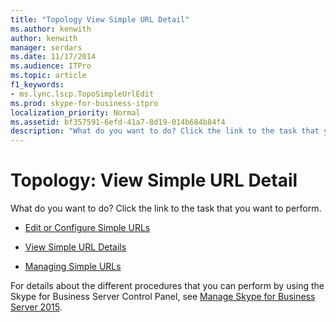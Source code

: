 ```yaml
---
title: "Topology View Simple URL Detail"
ms.author: kenwith
author: kenwith
manager: serdars
ms.date: 11/17/2014
ms.audience: ITPro
ms.topic: article
f1_keywords:
- ms.lync.lscp.TopoSimpleUrlEdit
ms.prod: skype-for-business-itpro
localization_priority: Normal
ms.assetid: bf357591-6efd-41a7-8d19-014b684b84f4
description: "What do you want to do? Click the link to the task that you want to perform."
---
```


# Topology: View Simple URL Detail
 
What do you want to do? Click the link to the task that you want to perform.
  
- [Edit or Configure Simple URLs](http://technet.microsoft.com/library/0008aeea-4ae9-4e36-83cd-ef7ff7b6e128.aspx)
    
- [View Simple URL Details](http://technet.microsoft.com/library/6ab00f2c-e1d5-4698-a58f-04b72260f9ac.aspx)
    
- [Managing Simple URLs](http://technet.microsoft.com/library/97ad8230-f422-462a-9ce4-6061fa7f2617.aspx)
    
For details about the different procedures that you can perform by using the Skype for Business Server Control Panel, see [Manage Skype for Business Server 2015](../../manage/manage.md).

